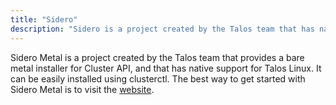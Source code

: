 ```yaml
---
title: "Sidero"
description: "Sidero is a project created by the Talos team that has native support for Talos."
---
```


Sidero Metal is a project created by the Talos team that provides a bare metal installer for Cluster API, and that has native support for Talos Linux.
It can be easily installed using clusterctl.
The best way to get started with Sidero Metal is to visit the [website](https://www.sidero.dev/).
